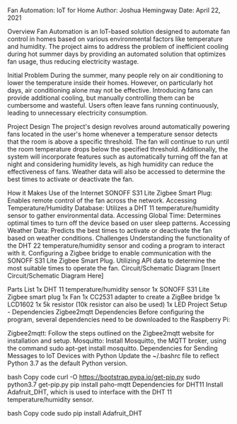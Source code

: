 Fan Automation: IoT for Home
Author: Joshua Hemingway
Date: April 22, 2021

Overview
Fan Automation is an IoT-based solution designed to automate fan control in homes based on various environmental factors like temperature and humidity. The project aims to address the problem of inefficient cooling during hot summer days by providing an automated solution that optimizes fan usage, thus reducing electricity wastage.

Initial Problem
During the summer, many people rely on air conditioning to lower the temperature inside their homes. However, on particularly hot days, air conditioning alone may not be effective. Introducing fans can provide additional cooling, but manually controlling them can be cumbersome and wasteful. Users often leave fans running continuously, leading to unnecessary electricity consumption.

Project Design
The project's design revolves around automatically powering fans located in the user's home whenever a temperature sensor detects that the room is above a specific threshold. The fan will continue to run until the room temperature drops below the specified threshold. Additionally, the system will incorporate features such as automatically turning off the fan at night and considering humidity levels, as high humidity can reduce the effectiveness of fans. Weather data will also be accessed to determine the best times to activate or deactivate the fan.

How it Makes Use of the Internet
SONOFF S31 Lite Zigbee Smart Plug: Enables remote control of the fan across the network.
Accessing Temperature/Humidity Database: Utilizes a DHT 11 temperature/humidity sensor to gather environmental data.
Accessing Global Time: Determines optimal times to turn off the device based on user sleep patterns.
Accessing Weather Data: Predicts the best times to activate or deactivate the fan based on weather conditions.
Challenges
Understanding the functionality of the DHT 22 temperature/humidity sensor and coding a program to interact with it.
Configuring a Zigbee bridge to enable communication with the SONOFF S31 Lite Zigbee Smart Plug.
Utilizing API data to determine the most suitable times to operate the fan.
Circuit/Schematic Diagram
[Insert Circuit/Schematic Diagram Here]

Parts List
1x DHT 11 temperature/humidity sensor
1x SONOFF S31 Lite Zigbee smart plug
1x Fan
1x CC2531 adapter to create a ZigBee bridge
1x LCD1602
1x 5k resistor (10k resistor can also be used)
1x LED
Project Setup - Dependencies
Zigbee2mqtt Dependencies
Before configuring the program, several dependencies need to be downloaded to the Raspberry Pi:

Zigbee2mqtt: Follow the steps outlined on the Zigbee2mqtt website for installation and setup.
Mosquitto: Install Mosquitto, the MQTT broker, using the command sudo apt-get install mosquitto.
Dependencies for Sending Messages to IoT Devices with Python
Update the ~/.bashrc file to reflect Python 3.7 as the default Python version.

bash
Copy code
curl -O https://bootstrap.pypa.io/get-pip.py
sudo python3.7 get-pip.py
pip install paho-mqtt
Dependencies for DHT11
Install Adafruit_DHT, which is used to interface with the DHT 11 temperature/humidity sensor.

bash
Copy code
sudo pip install Adafruit_DHT
